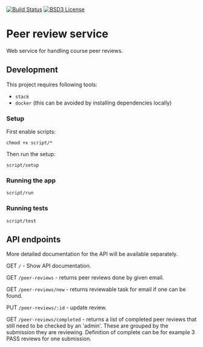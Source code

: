 [![Build Status](https://img.shields.io/travis/keveri/peer-review-service.svg?style=flat-square)](https://travis-ci.org/keveri/peer-review-service)
[![BSD3 License](https://img.shields.io/badge/license-BSD3-blue.svg?style=flat-square)](https://tldrlegal.com/license/bsd-3-clause-license-%28revised%29)

# Peer review service

Web service for handling course peer reviews.

## Development
This project requires following tools:
 - `stack`
 - `docker` (this can be avoided by installing dependencies locally)

### Setup
First enable scripts:
```
chmod +x script/*
```

Then run the setup:
```
script/setup
```

### Running the app

```
script/run
```

### Running tests

```
script/test
```

## API endpoints
More detailed documentation for the API will be available separately.

GET `/` - Show API documentation.

GET `/peer-reviews` - returns peer reviews done by given email.

GET `/peer-reviews/new` - returns reviewable task for email if one can be found.

PUT `/peer-reviews/:id` - update review.

GET `/peer-reviews/completed` - returns a list of completed peer reviews that still need to be checked by an 'admin'. These are grouped by the submission they are reviewing. Definition of complete can be for example 3 PASS reviews for one submission.

